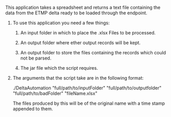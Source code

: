 This application takes a spreadsheet and returns a text file containing the data from the ETMP delta ready to be loaded through the endpoint.

1. To use this application you need a few things:

   1. An input folder in which to place the .xlsx 
   Files to be processed.
        
   2. An output folder where ether output records will be kept.
        
   3. An output folder to store the files containing the records which could not be parsed.
        
   4. The jar file which the script requires.
        
        
2. The arguments that the script take are in the following format:

   ./DeltaAutomation "full/path/to/inputFolder" "full/path/to/outputfolder" "full/path/to/badFolder" "fileName.xlsx"

   The files produced by this will be of the original name with a time stamp appended to them.

